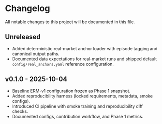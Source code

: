 # Changelog

All notable changes to this project will be documented in this file.

## Unreleased

- Added deterministic real-market anchor loader with episode tagging and
  canonical output paths.
- Documented data expectations for real-market runs and shipped default
  `config/real_anchors.yaml` reference configuration.

## v0.1.0 - 2025-10-04

- Baseline ERM-v1 configuration frozen as Phase 1 snapshot.
- Added reproducibility harness (locked requirements, metadata, smoke configs).
- Introduced CI pipeline with smoke training and reproducibility diff checks.
- Documented configs, contribution workflow, and Phase 1 metrics.
